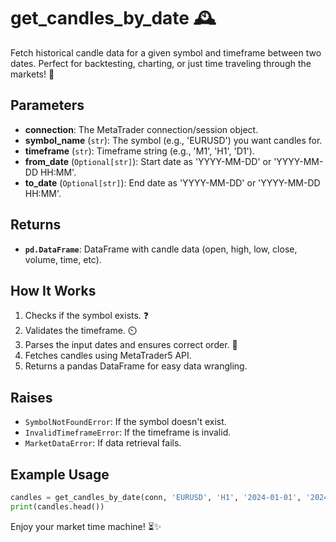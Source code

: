 # get_candles_by_date 🕰️

Fetch historical candle data for a given symbol and timeframe between two dates. Perfect for backtesting, charting, or just time traveling through the markets! 🚀

## Parameters
- **connection**: The MetaTrader connection/session object.
- **symbol_name** (`str`): The symbol (e.g., 'EURUSD') you want candles for.
- **timeframe** (`str`): Timeframe string (e.g., 'M1', 'H1', 'D1').
- **from_date** (`Optional[str]`): Start date as 'YYYY-MM-DD' or 'YYYY-MM-DD HH:MM'.
- **to_date** (`Optional[str]`): End date as 'YYYY-MM-DD' or 'YYYY-MM-DD HH:MM'.

## Returns
- **`pd.DataFrame`**: DataFrame with candle data (open, high, low, close, volume, time, etc).

## How It Works
1. Checks if the symbol exists. ❓
2. Validates the timeframe. ⏲️
3. Parses the input dates and ensures correct order. 📅
4. Fetches candles using MetaTrader5 API.
5. Returns a pandas DataFrame for easy data wrangling.

## Raises
- `SymbolNotFoundError`: If the symbol doesn't exist.
- `InvalidTimeframeError`: If the timeframe is invalid.
- `MarketDataError`: If data retrieval fails.

## Example Usage
```python
candles = get_candles_by_date(conn, 'EURUSD', 'H1', '2024-01-01', '2024-01-31')
print(candles.head())
```

Enjoy your market time machine! ⏳✨
